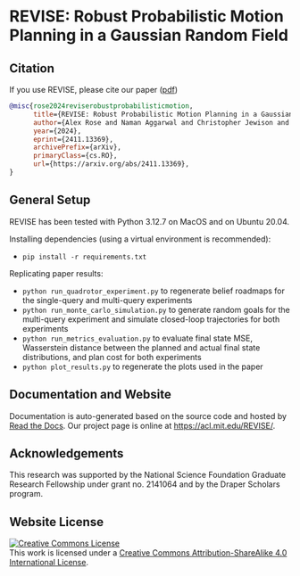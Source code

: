 # REVISE: Robust Probabilistic Motion Planning in a Gaussian Random Field

## Citation
If you use REVISE, please cite our paper ([pdf](https://arxiv.org/abs/2411.13369))
```bibtex
@misc{rose2024reviserobustprobabilisticmotion,
      title={REVISE: Robust Probabilistic Motion Planning in a Gaussian Random Field}, 
      author={Alex Rose and Naman Aggarwal and Christopher Jewison and Jonathan P. How},
      year={2024},
      eprint={2411.13369},
      archivePrefix={arXiv},
      primaryClass={cs.RO},
      url={https://arxiv.org/abs/2411.13369}, 
}
```

## General Setup
REVISE has been tested with Python 3.12.7 on MacOS and on Ubuntu 20.04.

Installing dependencies (using a virtual environment is recommended):
* `pip install -r requirements.txt`

Replicating paper results:
* `python run_quadrotor_experiment.py` to regenerate belief roadmaps for the single-query and multi-query experiments
* `python run_monte_carlo_simulation.py` to generate random goals for the multi-query experiment and simulate closed-loop trajectories for both experiments
* `python run_metrics_evaluation.py` to evaluate final state MSE, Wasserstein distance between the planned and actual final state distributions, and plan cost for both experiments
* `python plot_results.py` to regenerate the plots used in the paper

## Documentation and Website
Documentation is auto-generated based on the source code and hosted by <a href="https://revise.readthedocs.io/en/latest/">Read the Docs</a>. Our project page is online at <a href="https://acl.mit.edu/REVISE/">https://acl.mit.edu/REVISE/</a>.

## Acknowledgements
This research was supported by the National Science Foundation Graduate Research Fellowship under grant no. 2141064 and by the Draper Scholars program.

## Website License
<a rel="license" href="http://creativecommons.org/licenses/by-sa/4.0/"><img alt="Creative Commons License" style="border-width:0" src="https://i.creativecommons.org/l/by-sa/4.0/88x31.png" /></a><br />This work is licensed under a <a rel="license" href="http://creativecommons.org/licenses/by-sa/4.0/">Creative Commons Attribution-ShareAlike 4.0 International License</a>.
